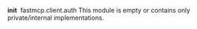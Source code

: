 __init__
​
fastmcp.client.auth
This module is empty or contains only private/internal implementations.